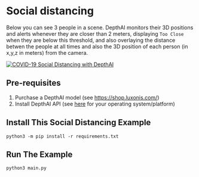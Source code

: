 # Social distancing

Below you can see 3 people in a scene.  DepthAI monitors their 3D positions and alerts whenever they are closer than 2 meters, displaying `Too Close` when they are below this threshold, and also overlaying the distance betwen the people at all times and also the 3D position of each person (in x,y,z in meters) from the camera.

[![COVID-19 Social Distancing with DepthAI](https://i.imgur.com/6cYN5rm.jpg)](https://www.youtube.com/watch?v=cJr4IpGMSLA "DepthAI Social Distancing Proof of Concept")

## Pre-requisites

1. Purchase a DepthAI model (see https://shop.luxonis.com/)
2. Install DepthAI API (see [here](https://docs.luxonis.com/api/) for your operating system/platform)

## Install This Social Distancing Example

```
python3 -m pip install -r requirements.txt
```

## Run The Example

```
python3 main.py
```

